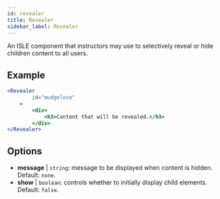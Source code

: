 ```yaml
---
id: revealer 
title: Revealer
sidebar_label: Revealer
---
```


An ISLE component that instructors may use to selectively reveal or hide children content to all users.

## Example

```jsx live
<Revealer
        id="mudgelove"
    >
        <div>
            <h3>Content that will be revealed.</h3>
        </div>
</Revealer>
``` 

## Options

* __message__ | `string`: message to be displayed when content is hidden. Default: `none`.
* __show__ | `boolean`: controls whether to initially display child elements. Default: `false`.
